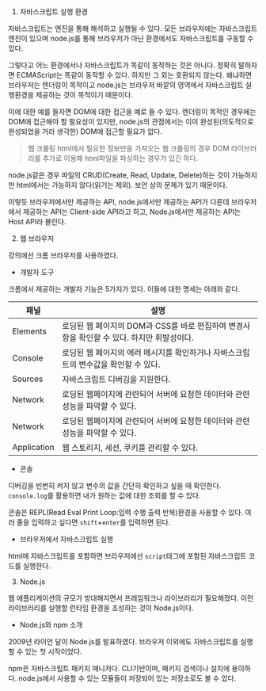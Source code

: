 1. 자바스크립트 실행 환경

자바스크립트는 엔진을 통해 해석하고 실행될 수 있다. 모든 브라우저에는 자바스크립트 엔진이 있으며 node.js를 통해 브라우저가 아닌 환경에서도 자바스크립트를 구동할 수 있다.

그렇다고 어느 환경에서나 자바스크립트가 똑같이 동작하는 것은 아니다. 정확히 말하자면 ECMAScript는 똑같이 동작할 수 있다. 하지만 그 외는 호환되지 않는다. 왜냐하면 브라우저는 렌더링이 목적이고 node.js는 브라우저 바깥의 영역에서 자바스크립트 실행환경을 제공하는 것이 목적이기 때문이다.

이에 대한 예를 들자면 DOM에 대한 접근을 예로 들 수 있다. 렌더링이 목적인 경우에는 DOM에 접근해야 할 필요성이 있지만, node.js의 관점에서는 이미 완성된(의도적으로 완성되었을 거라 생각한) DOM에 접근할 필요가 없다.

> 웹 크롤링
    html에서 필요한 정보만을 가져오는 웹 크롤링의 경우 DOM 라이브러리를 추가로 이용해 html파일을 파싱하는 경우가 있긴 하다.

node.js같은 경우 파일의 CRUD(Create, Read, Update, Delete)하는 것이 가능하지만 html에서는 가능하지 않다(읽기는 제외). 보안 상의 문제가 있기 때문이다.

이렇듯 브라우저에서만 제공하는 API, node.js에서만 제공하는 API가 다른데 브라우저에서 제공하는 API는 Client-side API라고 하고, Node.js에서만 제공하는 API는 Host API라 불린다. 

2. 웹 브라우저

강의에선 크롬 브라우저를 사용하였다.

- 개발자 도구

크롬에서 제공하는 개발자 기능은 5가지가 있다. 이들에 대한 명세는 아래와 같다.

|패널|설명|
|--|--|
|Elements|로딩된 웹 페이지의 DOM과 CSS를 바로 편집하여 변경사항을 확인할 수 있다. 하지만 휘발성이다.|
|Console|로딩된 웹 페이지의 에러 메시지를 확인하거나 자바스크립트의 변수값을 확인할 수 있다.|
|Sources|자바스크립트 디버깅을 지원한다.|
|Network|로딩된 웹페이지에 관련되어 서버에 요청한 데이터와 관련 성능을 파악할 수 있다.|
|Network|로딩된 웹페이지에 관련되어 서버에 요청한 데이터와 관련 성능을 파악할 수 있다.|
|Application|웹 스토리지, 세션, 쿠키를 관리할 수 있다.|

- 콘솔

디버깅을 빈번히 켜지 않고 변수의 값을 간단히 확인하고 싶을 때 확인한다. `console.log`를 활용하면 내가 원하는 값에 대한 조회를 할 수 있다. 

콘솔은 REPL(Read Eval Print Loop:입력 수행 출력 반복)환경을 사용할 수 있다. 여러 줄을 입력하고 싶다면 `shift`+`enter`를 입력하면 된다. 

- 브라우저에서 자바스크립트 실행

html에 자바스크립트를 포함하면 브라우저에선 `script`태그에 포함된 자바스크립트 코드를 실행한다.

3. Node.js

웹 애플리케이션의 규모가 방대해지면서 프레임워크나 라이브러리가 필요해졌다. 이런 라이브러리를 실행할 런타임 환경을 조성하는 것이 Node.js이다.

- Node.js와 npm 소개

2009년 라이언 달이 Node.js를 발표하였다. 브라우저 이외에도 자바스크립트를 실행할 수 있는 첫 시작이었다.

npm은 자바스크립트 패키지 매니저다. CLI기반이며, 패키지 검색이나 설치에 용이하다. node.js에서 사용할 수 있는 모듈들이 저장되어 있는 저장소로도 볼 수 있다.

